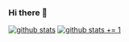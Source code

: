 ### Hi there 👋

[![github stats](https://github-readme-stats.vercel.app/api?username=debarchito&show_icons=true&theme=dark)](https://github.com/debarchito)
[![github stats += 1](https://github-readme-stats.vercel.app/api/top-langs/?username=debarchito&layout=compact&show_icons=true&theme=dark)](https://github.com/takase1121)
